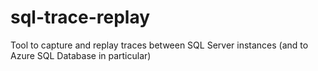 # sql-trace-replay

Tool to capture and replay traces between SQL Server instances (and to Azure SQL Database in particular)
